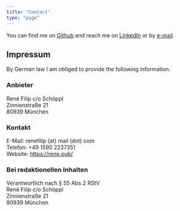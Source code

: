 ```yaml
---
title: "Contact"
type: "page"
---
```


You can find me on [Github](https://github.com/filipre) and reach me on [LinkedIn](https://www.linkedin.com/in/rene-filip/) or by [e-mail](mailto:renefilip[at]mail[dot]com).

## Impressum

By German law I am obliged to provide the following information.

### Anbieter
René Filip c/o Schöppl\
Zinnienstraße 21\
80939 München

### Kontakt
E-Mail: renefilip (at) mail (dot) com\
Telefon: +49 1590 2237351\
Website: https://rene.pub/

### Bei redaktionellen Inhalten
Verantwortlich nach § 55 Abs.2 RStV\
René Filip c/o Schöppl\
Zinnienstraße 21\
80939 München


